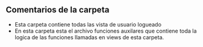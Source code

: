 ## Comentarios de la carpeta
- Esta carpeta contiene todas las vista de usuario logueado
- En esta carpeta esta el archivo funciones auxilares que contiene toda la logica de las funciones llamadas en views de esta carpeta.